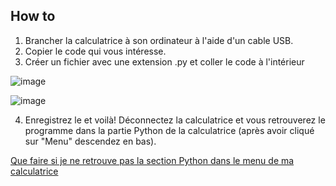 ## How to

1. Brancher la calculatrice à son ordinateur à l'aide d'un cable USB.
2. Copier le code qui vous intéresse.
3. Créer un fichier avec une extension .py et coller le code à l'intérieur

![image](https://user-images.githubusercontent.com/61618641/135061751-f1340295-e372-4c69-911e-6f9b12781765.png)

![image](https://user-images.githubusercontent.com/61618641/135061877-75732df3-55cd-45a2-bd93-086628329e59.png)


4. Enregistrez le et voilà! Déconnectez la calculatrice et vous retrouverez le programme dans la partie Python de la calculatrice (après avoir cliqué sur "Menu" descendez en bas).

[Que faire si je ne retrouve pas la section Python dans le menu de ma calculatrice](https://www.casio-education.fr/be-fr/actualites/comment-installer-la-derniere-mise-a-jour-python/)
